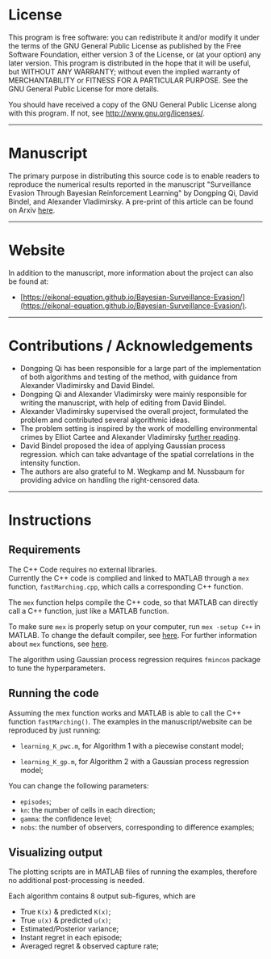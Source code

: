 # License

This program is free software: you can redistribute it and/or modify it under the terms of the GNU General Public License as published by the Free Software Foundation, either version 3 of the License, or (at your option) any later version. This program is distributed in the hope that it will be useful, but WITHOUT ANY WARRANTY; without even the implied warranty of MERCHANTABILITY or FITNESS FOR A PARTICULAR PURPOSE.  See the GNU General Public License for more details.

You should have received a copy of the GNU General Public License along with this program. If not, see <http://www.gnu.org/licenses/>.

--------------------------------------------
# Manuscript

The primary purpose in distributing this source code is to enable readers to reproduce the numerical results reported in the manuscript "Surveillance Evasion Through Bayesian Reinforcement Learning" by Dongping Qi, David Bindel, and Alexander Vladimirsky. A pre-print of this article can be found on Arxiv [here]( ). 

--------------------------------------------
# Website

In addition to the manuscript, more information about the project can also be found at:
* [https://eikonal-equation.github.io/Bayesian-Surveillance-Evasion/](https://eikonal-equation.github.io/Bayesian-Surveillance-Evasion/).

--------------------------------------------
# Contributions / Acknowledgements

* Dongping Qi has been responsible for a large part of the implementation of both algorithms and testing of the method, with guidance from Alexander Vladimirsky and David Bindel. 
* Dongping Qi and Alexander Vladimirsky were mainly responsible for writing the manuscript, with help of editing from David Bindel.  
* Alexander Vladimirsky supervised the overall project, formulated the problem and contributed several algorithmic ideas. 
* The problem setting is inspired by the work of modelling environmental crimes by Elliot Cartee and Alexander Vladimirsky [further reading](https://epubs.siam.org/doi/abs/10.1137/19M1270483).
* David Bindel proposed the idea of applying Gaussian process regression. which can take advantage of the spatial correlations in the intensity function. 
* The authors are also grateful to M. Wegkamp and M. Nussbaum for providing advice on handling the right-censored data.

--------------------------------------------
# Instructions

## Requirements
The C++ Code requires no external libraries.  
Currently the C++ code is complied and linked to MATLAB through a `mex` function, `fastMarching.cpp`, which calls a corresponding C++ function.

The `mex` function helps compile the C++ code, so that MATLAB can directly call a C++ function, just like a MATLAB function.

To make sure `mex` is properly setup on your computer, run `mex -setup C++` in MATLAB. 
To change the default compiler, see [here](https://www.mathworks.com/help/matlab/matlab_external/changing-default-compiler.html). 
For further information about `mex` functions, see [here](https://www.mathworks.com/help/matlab/ref/mex.html).

The algorithm using Gaussian process regression requires `fmincon` package to tune the hyperparameters.


## Running the code

Assuming the mex function works and MATLAB is able to call the C++ function `fastMarching()`.
The examples in the manuscript/website can be reproduced by just running:
* ` learning_K_pwc.m `, for Algorithm 1 with a piecewise constant model;

* ` learning_K_gp.m `,  for Algorithm 2 with a Gaussian process regression model;

You can change the following parameters:
* `episodes`;
* `kn`:                the number of cells in each direction;
* `gamma`:          the confidence level;
* `nobs`:            the number of observers, corresponding to difference examples;


## Visualizing output

The plotting scripts are in MATLAB files of running the examples, therefore no additional post-processing is needed.

Each algorithm contains 8 output sub-figures, which are
* True `K(x)` & predicted `K(x)`;
* True `u(x)` & predicted `u(x)`;
* Estimated/Posterior variance;
* Instant regret in each episode;
* Averaged regret & observed capture rate;
